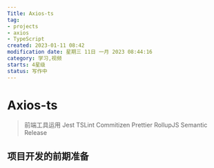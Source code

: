 ```yaml
---
Title: Axios-ts
tag:
- projects
- axios
- TypeScript
created: 2023-01-11 08:42
modification date: 星期三 11日 一月 2023 08:44:16
category: 学习,视频
starts: 4星级
status: 写作中
---
```


# Axios-ts

> 前端工具运用
> Jest 
> TSLint 
> Commitizen 
> Prettier 
> RollupJS 
> Semantic Release

## 项目开发的前期准备
